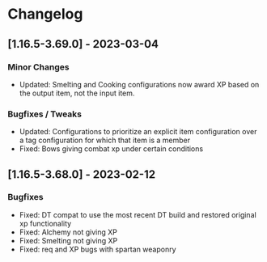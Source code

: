 # Changelog

## [1.16.5-3.69.0] - 2023-03-04
### Minor Changes
- Updated: Smelting and Cooking configurations now award XP based on the output item, not the input item.
### Bugfixes / Tweaks
- Updated: Configurations to prioritize an explicit item configuration over a tag configuration for which that item is a member
- Fixed: Bows giving combat xp under certain conditions

## [1.16.5-3.68.0] - 2023-02-12
### Bugfixes
- Fixed: DT compat to use the most recent DT build and restored original xp functionality
- Fixed: Alchemy not giving XP
- Fixed: Smelting not giving XP
- Fixed: req and XP bugs with spartan weaponry
